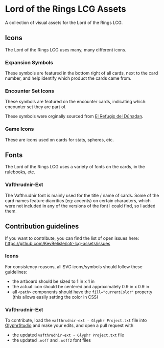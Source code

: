 # Lord of the Rings LCG Assets

A collection of visual assets for the Lord of the Rings LCG.

## Icons

The Lord of the Rings LCG uses many, many different icons.

### Expansion Symbols

These symbols are featured in the bottom right of all cards, next to the card number, and help identify which product the cards came from.

### Encounter Set Icons

These symbols are featured on the encounter cards, indicating which encounter set they are part of.

These symbols were orginally sourced from [El Refugio del Dúnadan](https://geografiaesdlalcg.wordpress.com/descargas/).

### Game Icons

These are icons used on cards for stats, spheres, etc.

## Fonts

The Lord of the Rings LCG uses a variety of fonts on the cards, in the rulebooks, etc.

### Vafthrudnir-Ext

The Vafthrudnir font is mainly used for the title / name of cards.
Some of the card names feature diacritics (eg: accents) on certain characters, which were not included in any of the versions of the font I could find, so I added them.

## Contribution guidelines

If you want to contribute, you can find the list of open issues here: https://github.com/KevBelisle/lotr-lcg-assets/issues

### Icons

For consistency reasons, all SVG icons/symbols should follow these guidelines:

- the artboard should be sized to 1 in x 1 in
- the actual icon should be centered and approximately 0.9 in x 0.9 in
- all `<path>` components should have the `fill="currentColor"` property (this allows easily setting the color in CSS)

### Vafthrudnir-Ext

To contribute, load the `vafthrudnir-ext - Glyphr Project.txt` file into [GlyphrStudio](https://www.glyphrstudio.com/app/) and make your edits, and open a pull request with:

- the updated `vafthrudnir-ext - Glyphr Project.txt` file
- the updated `.woff` and `.woff2` font files
